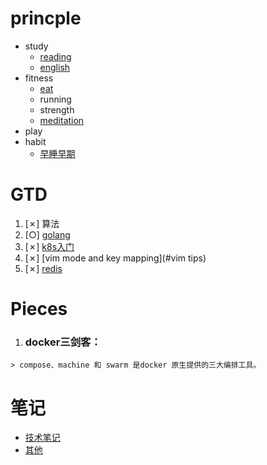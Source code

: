 # princple

  * study
    * [reading](reading)
    * [english](english)
  * fitness
    * [eat](eat)
    * running
    * strength
    * [meditation](meditation)
  * play
  * habit
    * [早睡早期](早睡早期)

# GTD

  1. [✗] 算法
  2. [○] [golang](golang)
  3. [✗] [k8s入门](k8s入门)
  4. [✗] [vim mode and key mapping](#vim tips)
  5. [✗] [redis](redis)


# Pieces
  1. ### docker三剑客：

    > compose、machine 和 swarm 是docker 原生提供的三大编排工具。

# 笔记
  * [技术笔记](note)
  * [其他](./Misellanies)
